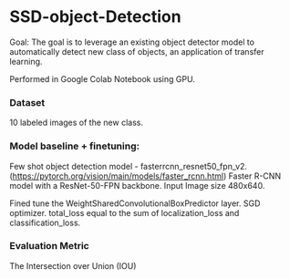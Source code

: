 # SSD-object-Detection

Goal: The goal is to leverage an existing object detector model to automatically detect new class of objects, an application of transfer learning.

Performed in Google Colab Notebook using GPU.

### Dataset 
10 labeled images of the new class.

### Model baseline + finetuning: 
Few shot object detection model - fasterrcnn_resnet50_fpn_v2. (https://pytorch.org/vision/main/models/faster_rcnn.html)
Faster R-CNN model with a ResNet-50-FPN backbone.
Input Image size 480x640. 

Fined tune the WeightSharedConvolutionalBoxPredictor layer. 
SGD optimizer. 
total_loss equal to the sum of localization_loss and classification_loss. 

### Evaluation Metric
The Intersection over Union (IOU) 
